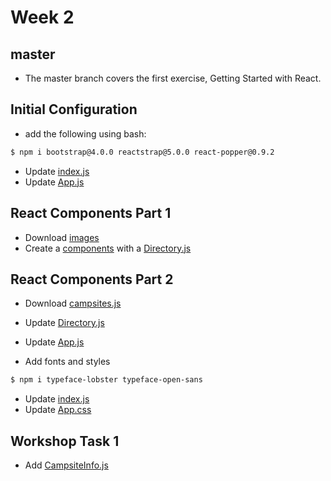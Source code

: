 # Week 2

## master

- The master branch covers the first exercise, Getting Started with React.

## Initial Configuration

- add the following using bash:

```bash
$ npm i bootstrap@4.0.0 reactstrap@5.0.0 react-popper@0.9.2
```

- Update [index.js](src/index.js)
- Update [App.js](src/App.js)

## React Components Part 1

- Download [images](public/assets/images/)
- Create a [components](src/components) with a [Directory.js](src/components/Directory.js)

## React Components Part 2

- Download [campsites.js](src/shared/campsites.js)
- Update [Directory.js](src/components/Directory.js)
- Update [App.js](src/App.js)

- Add fonts and styles

```bash
$ npm i typeface-lobster typeface-open-sans
```

- Update [index.js](src/index.js)
- Update [App.css](src/App.css)

## Workshop Task 1

- Add [CampsiteInfo.js](src/components/CampsiteInfo.js)